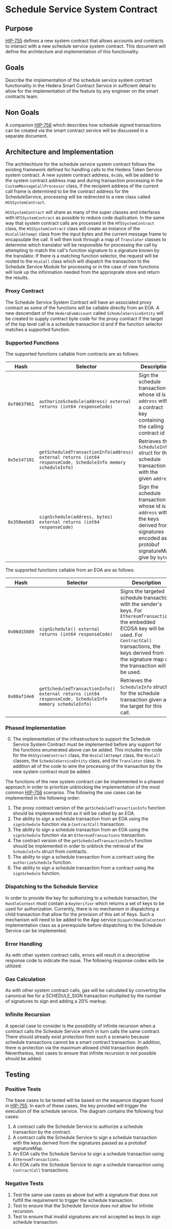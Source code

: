 # Schedule Service System Contract

## Purpose
[HIP-755](https://hips.hedera.com/hip/hip-755) defines a new system contract that allows accounts and contracts to interact with a new schedule service system contract.
This document will define the architecture and implementation of this functionality.

## Goals
Describe the implementation of the schedule service system contract functionality in the Hedera Smart Contract Service in 
sufficient detail to allow for the implementation of the feature by any engineer on the smart contracts team.

## Non Goals
A companion [HIP-756](https://hips.hedera.com/hip/hip-756) which describes how schedule signed transactions can be created
via the smart contract service will be discussed in a separate document.

## Architecture and Implementation
The architechture for the schedule service system contract follows the existing framework defined for handling calls to the Hedera Token Service system contract.
A new system contract address, `0x16b`, will be added to the system contract address map and during transaction processing in
the `CustomMessageCallProcessor` class, if the recipient address of the current call frame is determined to be the contract address for the ScheduleService, processing 
will be redirected to a new class called `HSSSystemContract`.

`HSSSystemContract` will share as many of the super classes and interfaces with `HTSSystemContract` as possible to reduce code duplication.
In the same way that system contract calls are processed in the `HTSSystemContract` class, the `HSSSystemContract` class will create an instance of the `HssCallAttempt` class from the input bytes and the current message frame to encapsulate the call.
It will then look through a map of `Translator` classes to determine which translator will be responsible for processing the call by attempting to match the call's function signature to a signature known by the translator.
If there is a matching function selector, the request will be routed to the `HssCall` class which will dispatch the transaction to the Schedule Service Module for processing
or in the case of view functions will look up the information needed from the apprioprate store and return the results.

### Proxy Contract
The Schedule Service System Contract will have an associated proxy contract as some of the functions will be callable
directly from an EOA.  A new descendant of the `HederaEvmAccount` called `ScheduleServiceEntity` will be created to supply
contract byte code for the proxy contract if the target of the top level call is a schedule transaction id and if the function selector 
matches a supported function.

### Supported Functions
The supported functions callable from contracts are as follows: 

| Hash          | Selector                                                                                                       | Description                                                                                                                                  |
|---------------|----------------------------------------------------------------------------------------------------------------|----------------------------------------------------------------------------------------------------------------------------------------------|
| `0xf0637961`  | `authorizeSchedule(address) external returns (int64 responseCode)`                                             | Sign the schedule transaction whose id is `address` with a contract key containing the calling contract id                                   |
| `0x5e147101`  | `getScheduledTransactionInfo(address) external returns (int64 responseCode, ScheduleInfo memory scheduleInfo)` | Retrieves the `ScheduleInfo` struct for the schedule transaction with the given `address`                                                    |
| `0x358eeb03`  | `signSchedule(address, bytes) external returns (int64 responseCode)`                                           | Sign the schedule transaction whose id is `address` with the keys derived from signatures encoded as a protobuf signatureMap give by `bytes` |

The supported functions callable from an EOA are as follows:

| Hash          | Selector                                                                                                  | Description                                                                                                                                                                                                                                 |
|---------------|-----------------------------------------------------------------------------------------------------------|---------------------------------------------------------------------------------------------------------------------------------------------------------------------------------------------------------------------------------------------|
| `0x06d15889`  | `signSchedule() external returns (int64 responseCode)`                                                    | Signs the targeted schedule transaction with the sender's keys.  For `EthereumTransactions` the embedded ECDSA key will be used.  For `ContractCall` transactions, the keys derived from the signature map of the transaction will be used. |
| `0x88af14e6`  | `getScheduledTransactionInfo() external returns (int64 responseCode, ScheduleInfo memory scheduleInfo)`   | Retrieves the `ScheduleInfo` struct for the schedule transaction given as the target for this call.                                                                                                                                         |

### Phased Implementation
0. The implementation of the infrastructure to support the Schedule Service System Contract must be implemented before any support for the functions enumerated above can be added.
This includes the code for the `HSSSystemContract` class, the `HssCallAttempt` class, the `HssCall` classes, the `ScheduleServiceEntity` class, and the `Translator` class.
In addition all of the code to wire the processing of the transaction by the new system contract must be added.

The functions of the new system contract can be implemented in a phased approach in order to prioritize unblocking the implementation of the most common [HIP-756](https://hips.hedera.com/hip/hip-756) scenarios. 
The following the use cases can be implemented in the following order:
1. The proxy contract version of the `getScheduledTransactionInfo` function should be implemented first as it will be called by an EOA.
2. The ability to sign a schedule transaction from an EOA using the `signSchedule` function via a `ContractCall` transaction.
3. The ability to sign a schedule transaction from an EOA using the `signSchedule` function via an `EthereumTransactions` transaction.
4. The contract version of the `getScheduledTransactionInfo` function should be implemented in order to unblock the retrieval of the `ScheduleInfo` struct from contracts.
5. The ability to sign a schedule transaction from a contract using the `authorizeSchedule` function.
6. The ability to sign a schedule transaction from a contract using the `signSchedule` function.

### Dispatching to the Schedule Service
In order to provide the key for authorizing to a schedule transaction, the `HandleContext` must contain a `KeyVerifier` which
returns a set of keys to be used for authorization.  Currently, there is no mechanism in dispatching a child transaction that
allow for the provision of this set of Keys.  Such a mechanism will need to be added to the App service `DispatchHandleContext` implementation class
as a prerequisite before dispatching to the Schedule Service can be implemented.


### Error Handling
As with other system contract calls, errors will result in a descriptive response code to indicate the issue.
The following response codes wills be utilized:

### Gas Calculation
As with other system contract calls, gas will be calculated by converting the canonical fee for a SCHEDULE_SIGN transaction
multiplied by the number of signatures to sign and adding a 20% markup.

### Infinite Recursion
A special case to consider is the possibility of infinite recursion when a contract calls the Schedule Service which in turn calls the same contract.
There should already exist protection from such a scenario because schedule transactions cannot be a smart contract transaction.  In addition, there is 
protection via the maximum allowed child transaction depth.  Nevertheless, test cases to ensure that infinite recursion is not possible should be added.

## Testing

### Positive Tests

The base cases to be tested will be based on the sequence diagram found in [HIP-755](https://hips.hedera.com/hip/hip-755).
In each of these cases, the key provided will trigger the execution of the schedule service.
The diagram contains the following four cases:

1. A contract calls the Schedule Service to authorize a schedule transaction by the contract.
2. A contract calls the Schedule Service to sign a schedule transaction with the keys derived from the signatures passed
   as a protobuf signatureMap.
3. An EOA calls the Schedule Service to sign a schedule transaction using `EthereumTransactions`.
4. An EOA calls the Schedule Service to sign a schedule transaction using `ContractCall` transactions.

### Negative Tests

1. Test the same use cases as above but with a signature that does not fulfill the requirement to trigger the schedule transaction.
2. Test to ensure that the Schedule Service does not allow for infinite recursion.
3. Test to ensure that invalid signatures are not accepted as keys to sign schedule transaction.

